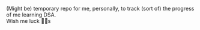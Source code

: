 (Might be) temporary repo for me, personally, to track (sort of) the progress of me learning DSA.<br>
Wish me luck 🥷🏿s
